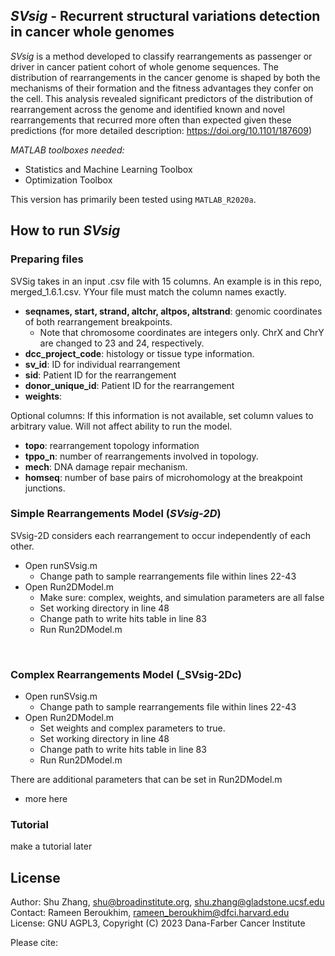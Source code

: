 ## *SVsig* - Recurrent structural variations detection in cancer whole genomes


*SVsig* is a method developed to classify rearrangements as passenger or driver in cancer patient cohort of whole genome sequences. The distribution of rearrangements in the cancer genome is shaped by both the mechanisms of their formation and the fitness advantages they confer on the cell. This analysis revealed significant predictors of the distribution of rearrangement across the genome and identified known and novel rearrangements that recurred more often than expected given these predictions (for more detailed description: https://doi.org/10.1101/187609)

*MATLAB toolboxes needed:*
- Statistics and Machine Learning Toolbox
- Optimization Toolbox

This version has primarily been tested using `MATLAB_R2020a`. 

## How to run _SVsig_


### Preparing files
SVSig takes in an input .csv file with 15 columns. An example is in this repo, merged_1.6.1.csv. YYour file must match the column names exactly. 
- **seqnames, start, strand, altchr, altpos, altstrand**: genomic coordinates of both rearrangement breakpoints.
    - Note that chromosome coordinates are integers only. ChrX and ChrY are changed to 23 and 24, respectively. 
- **dcc_project_code**: histology or tissue type information. 
- **sv_id**: ID for individual rearrangement
- **sid**: Patient ID for the rearrangement
- **donor_unique_id**: Patient ID for the rearrangement
- **weights**: 

Optional columns:
If this information is not available, set column values to arbitrary value. Will not affect ability to run the model.
- **topo**: rearrangement topology information
- **tppo_n**: number of rearrangements involved in topology. 
- **mech**: DNA damage repair mechanism. 
- **homseq**: number of base pairs of microhomology at the breakpoint junctions. 
 

### Simple Rearrangements Model (_SVsig-2D_)

SVsig-2D considers each rearrangement to occur independently of each other.
- Open runSVsig.m
  - Change path to sample rearrangements file within lines 22-43
- Open Run2DModel.m 
  - Make sure: complex, weights, and simulation parameters are all false
  - Set working directory in line 48
  - Change path to write hits table in line 83
  - Run Run2DModel.m

<br>

### Complex Rearrangements Model (_SVsig-2Dc) 
- Open runSVsig.m
  - Change path to sample rearrangements file within lines 22-43
- Open Run2DModel.m
  - Set weights and complex parameters to true. 
  - Set working directory in line 48
  - Change path to write hits table in line 83
  - Run Run2DModel.m


There are additional parameters that can be set in Run2DModel.m
- more here


### Tutorial
make a tutorial later



## License
Author: Shu Zhang, shu@broadinstitute.org, shu.zhang@gladstone.ucsf.edu
Contact: Rameen Beroukhim, rameen_beroukhim@dfci.harvard.edu
License: GNU AGPL3, Copyright (C) 2023 Dana-Farber Cancer Institute

Please cite: 
